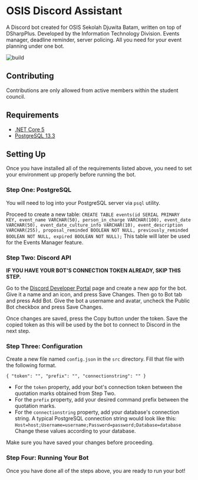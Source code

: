 # OSIS Discord Assistant
A Discord bot created for OSIS Sekolah Djuwita Batam, written on top of DSharpPlus. Developed by the Information Technology Division. Events manager, deadline reminder, server policing. All you need for your event planning under one bot.

![build](https://github.com/redstarxx/DiscordBotOSIS/actions/workflows/dotnet.yml/badge.svg)

## Contributing
Contributions are only allowed from active members within the student council.

## Requirements
- [.NET Core 5](https://dotnet.microsoft.com/download/dotnet/5.0)
- [PostgreSQL 13.3](https://www.postgresql.org/)

## Setting Up
Once you have installed all of the requirements listed above, you need to set your environment up properly before running the bot.

### Step One: PostgreSQL
You will need to log into your PostgreSQL server via `psql` utility.

Proceed to create a new table: `CREATE TABLE events(id SERIAL PRIMARY KEY, event_name VARCHAR(50), person_in_charge VARCHAR(100), event_date VARCHAR(50), event_date_culture_info VARCHAR(10), event_description VARCHAR(255), proposal_reminded BOOLEAN NOT NULL, previously_reminded BOOLEAN NOT NULL, expired BOOLEAN NOT NULL);` This table will later be used for the Events Manager feature.

### Step Two: Discord API
**IF YOU HAVE YOUR BOT'S CONNECTION TOKEN ALREADY, SKIP THIS STEP.**

Go to the [Discord Developer Portal](https://discord.com/developers) page and create a new app for the bot. Give it a name and an icon, and press Save Changes. Then go to Bot tab and press Add Bot. Give the bot a username and avatar, uncheck the Public Bot checkbox and press Save Changes.

Once changes are saved, press the Copy button under the token. Save the copied token as this will be used by the bot to connect to Discord in the next step.

### Step Three: Configuration
Create a new file named `config.json` in the `src` directory. Fill that file with the following format.

`{
  "token": "",
  "prefix": "",
  "connectionstring": ""
}`

- For the `token` property, add your bot's connection token between the quotation marks obtained from Step Two.
- For the `prefix` property, add your desired command prefix between the quotation marks.
- For the `connectionstring` property, add your database's connection string. A typical PostgreSQL connection string would look like this: `Host=host;Username=username;Password=password;Database=database` Change these values according to your database.

Make sure you have saved your changes before proceeding.

### Step Four: Running Your Bot
Once you have done all of the steps above, you are ready to run your bot!